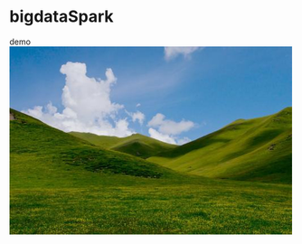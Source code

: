 # bigdataSpark
demo
<img src="https://github.com/peengtao123/bigdataSpark/blob/master/data/a7067.jpg"/>